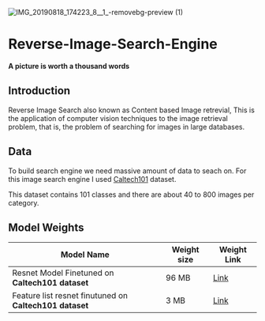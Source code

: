 ![IMG_20190818_174223_8__1_-removebg-preview (1)](https://user-images.githubusercontent.com/63397654/162138000-2856940c-34da-407e-9563-62aa9bc1259c.png)


# Reverse-Image-Search-Engine 
**A picture is worth a thousand words**

## Introduction
Reverse Image Search also known as Content based Image retrevial, This is the application of computer vision techniques to the image retrieval problem, that is, the problem of searching for images in large databases.

## Data
To build search engine we need massive amount of data to seach on. For this image search engine I used [Caltech101](https://data.caltech.edu/records/20086) dataset.

This dataset contains 101 classes and there are about 40 to 800 images per category.
    

## Model Weights


| Model Name                                          | Weight size   | Weight Link
| -------------                                       | ------------- | --------
| Resnet Model Finetuned on **Caltech101 dataset**        | 96 MB         | [Link](https://drive.google.com/file/d/1BQrPqh-CYey4vU0x3H4Ok5EX5WE-JV_K/view?usp=sharing)
| Feature list resnet finutuned on **Caltech101 dataset** | 3 MB          | [Link](https://drive.google.com/file/d/1BR2x6kPLSRgrh1NMrd1wd7mJOccbqKmh/view?usp=sharing)
